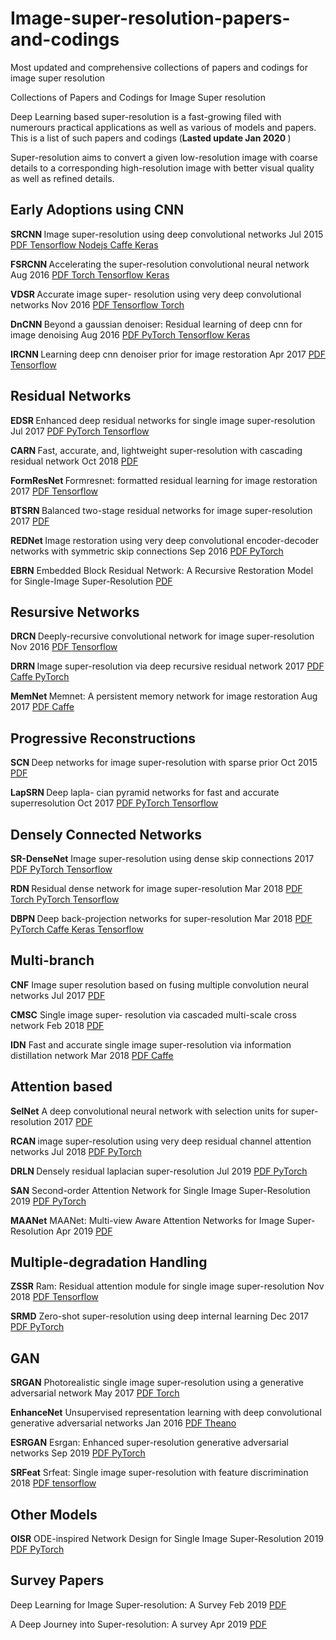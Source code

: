 # Image-super-resolution-papers-and-codings
Most updated and comprehensive collections of papers and codings for image super resolution

Collections of Papers and Codings for Image Super resolution

Deep Learning based super-resolution is a fast-growing filed with numerours practical applications as well as various of models and papers. This is a list of such papers and codings (<b>Lasted update Jan 2020 </b>)

Super-resolution aims to convert a given low-resolution image with coarse details to a corresponding high-resolution image with better visual quality as well as refined details.

<h2> Early Adoptions using CNN </h2>

<b>SRCNN </b>  Image super-resolution using deep convolutional networks   Jul 2015     <a href="https://arxiv.org/pdf/1501.00092.pdf" target="_blank">  PDF  </a>  <a href="https://github.com/tegg89/SRCNN-Tensorflow" target="_blank"> Tensorflow </a> <a href="https://github.com/takuyaa/waifu2x-js" target="_blank"> Nodejs </a> <a href="https://github.com/pby5/sr_caffe" target="_blank"> Caffe </a> <a href="https://github.com/qobilidop/srcnn" target="_blank"> Keras </a>


<b>FSRCNN </b> Accelerating the super-resolution convolutional neural network    Aug 2016 <a href="https://arxiv.org/pdf/1608.00367.pdf" target="_blank"> PDF </a> <a href="https://github.com/icpm/super-resolution/tree/master/FSRCNN"> Torch </a> <a href="https://github.com/yifanw90/FSRCNN-TensorFlow"> Tensorflow </a> <a href="https://github.com/GeorgeSeif/FSRCNN-Keras"> Keras </a>

<b>VDSR </b> Accurate image super- resolution using very deep convolutional networks    Nov 2016 <a href="https://arxiv.org/pdf/1511.04587.pdf" target="_blank"> PDF </a>  <a href="https://github.com/Jongchan/tensorflow-vdsr" target="_blank"> Tensorflow </a> <a href="https://github.com/mks0601/Accurate-Image-Super-Resolution-Using-Very-Deep-Convolutional-Networks" target="_blank"> Torch </a>

<b>DnCNN </b> Beyond a gaussian denoiser: Residual learning of deep cnn for image denoising   Aug 2016  <a href="https://arxiv.org/pdf/1608.03981.pdf" target="_blank"> PDF </a> <a href="https://github.com/cszn/KAIR"> PyTorch </a> <a href="https://github.com/wbhu/DnCNN-tensorflow"> Tensorflow </a> <a href="https://github.com/husqin/DnCNN-keras"> Keras </a>


<b>IRCNN </b> Learning deep cnn denoiser prior for image restoration  Apr 2017 <a href="https://arxiv.org/pdf/1704.03264.pdf" target="_blank"> PDF </a> <a href="https://github.com/lipengFu/IRCNN"> Tensorflow </a>

<h2> Residual Networks </h2>

<b>EDSR </b> Enhanced deep residual networks for single image super-resolution  Jul 2017 <a href="https://arxiv.org/pdf/1707.02921.pdf" target="_blank"> PDF </a> <a href="https://github.com/thstkdgus35/EDSR-PyTorch"> PyTorch </a>  <a href="https://github.com/jmiller656/EDSR-Tensorflow"> Tensorflow </a>

<b>CARN </b> Fast, accurate, and, lightweight super-resolution with cascading residual network  Oct 2018 <a href="https://arxiv.org/pdf/1803.08664.pdf" target="_blank"> PDF </a>

<b>FormResNet </b> Formresnet: formatted residual learning for image restoration  2017  <a href="http://openaccess.thecvf.com/content_cvpr_2017_workshops/w12/papers/Jiao_FormResNet_Formatted_Residual_CVPR_2017_paper.pdf" target="_blank"> PDF </a> <a href="https://github.com/MingtaoGuo/FormResNet-Denoise-Gaussian-noise-TensorFlow"> Tensorflow </a> 

<b>BTSRN </b> Balanced two-stage residual networks for image super-resolution  2017 <a href="http://openaccess.thecvf.com/content_cvpr_2017_workshops/w12/papers/Fan_Balanced_Two-Stage_Residual_CVPR_2017_paper.pdf" target="_blank"> PDF </a>

<b>REDNet </b> Image restoration using very deep convolutional encoder-decoder networks with symmetric skip connections Sep 2016 <a href="https://arxiv.org/pdf/1603.09056.pdf" target="_blank"> PDF </a> <a href="https://github.com/yjn870/REDNet-pytorch"> PyTorch </a> 

<b>EBRN</b> Embedded Block Residual Network: A Recursive Restoration Model for Single-Image Super-Resolution <a href="http://openaccess.thecvf.com/content_ICCV_2019/papers/Qiu_Embedded_Block_Residual_Network_A_Recursive_Restoration_Model_for_Single-Image_ICCV_2019_paper.pdf"> PDF </a>

<h2> Resursive Networks </h2>

<b>DRCN  </b>  Deeply-recursive convolutional network for image super-resolution Nov 2016 <a href="https://arxiv.org/pdf/1511.04491.pdf" target="_blank"> PDF </a> <a href="https://github.com/chenhe82166/DRCN_tf"> Tensorflow </a> 

<b>DRRN  </b>  Image super-resolution via deep recursive residual network 2017 <a href="http://openaccess.thecvf.com/content_cvpr_2017/papers/Tai_Image_Super-Resolution_via_CVPR_2017_paper.pdf" target="_blank"> PDF </a> <a href="https://github.com/tyshiwo/DRRN_CVPR17"> Caffe </a> <a href="https://github.com/jt827859032/DRRN-pytorch"> PyTorch </a> 

<b>MemNet </b> Memnet: A persistent memory network for image restoration Aug 2017 <a href="https://arxiv.org/pdf/1708.02209.pdf" target="_blank"> PDF </a> <a href="https://github.com/tyshiwo/MemNet"> Caffe </a>

<h2> Progressive Reconstructions </h2>

<b>SCN </b> Deep networks for image super-resolution with sparse prior Oct 2015 <a href="https://arxiv.org/pdf/1507.08905.pdf" target="_blank"> PDF </a>

<b>LapSRN </b> Deep lapla- cian pyramid networks for fast and accurate superresolution Oct 2017 <a href="https://arxiv.org/pdf/1704.03915.pdf" target="_blank"> PDF </a> <a href="https://github.com/twtygqyy/pytorch-LapSRN"> PyTorch </a> <a href="https://github.com/zjuela/LapSRN-tensorflow"> Tensorflow </a> 

<h2> Densely Connected Networks </h2>

<b>SR-DenseNet</b> Image super-resolution using dense skip connections 2017 <a href="http://openaccess.thecvf.com/content_ICCV_2017/papers/Tong_Image_Super-Resolution_Using_ICCV_2017_paper.pdf" target="_blank"> PDF </a> <a href="https://github.com/twtygqyy/pytorch-SRDenseNet"> PyTorch </a> <a href="https://github.com/kweisamx/TensorFlow-SR-DenseNet"> Tensorflow </a>

<b>RDN </b> Residual dense network for image super-resolution  Mar 2018 <a href="https://arxiv.org/pdf/1802.08797.pdf" target="_blank"> PDF </a> <a href="https://github.com/yulunzhang/RDN"> Torch </a> <a href="https://github.com/lingtengqiu/RDN-pytorch"> PyTorch </a> <a href="https://github.com/hengchuan/RDN-TensorFlow"> Tensorflow </a> 

<b>DBPN </b> Deep back-projection networks for super-resolution  Mar 2018 <a href="https://arxiv.org/pdf/1803.02735.pdf" target="_blank"> PDF </a> <a href="https://github.com/icpm/super-resolution/tree/master/DBPN"> PyTorch </a> <a href="https://github.com/alterzero/DBPN-caffe"> Caffe </a> <a href="https://github.com/rajatkb/DBPN-Deep_Back_Projection_Network-Keras"> Keras </a> <a href="https://github.com/tlokeshkumar/DBPN-tf"> Tensorflow </a> 

<h2>Multi-branch </h2>

<b>CNF</b> Image super resolution based on fusing multiple convolution neural networks Jul 2017 <a href="https://ieeexplore.ieee.org/document/8014876" target="_blank"> PDF </a>

<b>CMSC</b> Single image super- resolution via cascaded multi-scale cross network Feb 2018 <a href="https://arxiv.org/pdf/1802.08808.pdf" target="_blank"> PDF </a>

<b>IDN</b>  Fast and accurate single image super-resolution via information distillation network Mar 2018 <a href="https://arxiv.org/pdf/1803.09454.pdf" target="_blank"> PDF </a> <a href="https://github.com/Zheng222/IDN-Caffe"> Caffe </a>

<h2>Attention based </h2>

<b>SelNet</b> A deep convolutional neural network with selection units for super-resolution 2017 <a href="https://ieeexplore.ieee.org/document/8014887" target="_blank"> PDF </a>

<b>RCAN </b> image super-resolution using very deep residual channel attention networks Jul 2018 <a href="https://arxiv.org/pdf/1807.02758.pdf" target="_blank"> PDF </a> <a href="https://github.com/yulunzhang/RCAN"> PyTorch </a>

<b>DRLN </b> Densely residual laplacian super-resolution Jul 2019 <a href="https://arxiv.org/pdf/1906.12021.pdf" target="_blank"> PDF </a> <a href="https://github.com/saeed-anwar/DRLN"> PyTorch </a>

<b>SAN</b> Second-order Attention Network for Single Image Super-Resolution 2019 <a href="http://www4.comp.polyu.edu.hk/~cslzhang/paper/CVPR19-SAN.pdf"> PDF </a> <a href="https://github.com/daitao/SAN"> PyTorch </a>

<b>MAANet</b> MAANet: Multi-view Aware Attention Networks for Image Super-Resolution Apr 2019  <a href="https://arxiv.org/pdf/1904.06252.pdf"> PDF </a>

<h2>Multiple-degradation Handling </h2>

<b>ZSSR</b> Ram: Residual attention module for single image super-resolution Nov 2018 <a href="https://arxiv.org/pdf/1811.12043.pdf" target="_blank"> PDF </a> <a href="https://github.com/assafshocher/ZSSR"> Tensorflow </a>

<b>SRMD</b> Zero-shot super-resolution using deep internal learning Dec 2017 <a href="https://arxiv.org/pdf/1712.06087.pdf" target="_blank"> PDF </a> <a href="https://github.com/cszn/KAIR"> PyTorch </a>

<h2> GAN </h2>

<b>SRGAN</b> Photorealistic single image super-resolution using a generative adversarial network May 2017 <a href="https://arxiv.org/pdf/1609.04802.pdf" target="_blank"> PDF </a> <a href="https://github.com/icpm/super-resolution/tree/master/SRGAN"> Torch </a>

<b>EnhanceNet</b> Unsupervised representation learning with deep convolutional generative adversarial networks Jan 2016 <a href="https://arxiv.org/pdf/1511.06434.pdf" target="_blank"> PDF </a> <a href="https://github.com/alexjc/neural-enhance"> Theano </a>

<b>ESRGAN</b> Esrgan: Enhanced super-resolution generative adversarial networks Sep 2019 <a href="https://arxiv.org/pdf/1809.00219.pdf" target="_blank"> PDF </a> <a href="https://github.com/xinntao/ESRGAN"> PyTorch </a>

<b>SRFeat</b> Srfeat: Single image super-resolution with feature discrimination 2018 <a href="http://openaccess.thecvf.com/content_ECCV_2018/papers/Seong-Jin_Park_SRFeat_Single_Image_ECCV_2018_paper.pdf" target="_blank"> PDF </a> <a href="https://github.com/HyeongseokSon1/SRFeat"> tensorflow </a>

<h2> Other Models </h2>

<b>OISR</b> ODE-inspired Network Design for Single Image Super-Resolution  2019 <a href="http://openaccess.thecvf.com/content_CVPR_2019/papers/He_ODE-Inspired_Network_Design_for_Single_Image_Super-Resolution_CVPR_2019_paper.pdf"> PDF </a> <a href="https://github.com/HolmesShuan/OISR-PyTorch"> PyTorch </a>

<h2> Survey Papers </h2>

Deep Learning for Image Super-resolution: A Survey   Feb 2019  <a href="https://arxiv.org/pdf/1902.06068.pdf"> PDF </a>

A Deep Journey into Super-resolution: A survey   Apr 2019  <a href="https://arxiv.org/pdf/1904.07523.pdf"> PDF </a>


